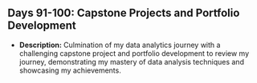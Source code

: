 ## Days 91-100: Capstone Projects and Portfolio Development
- **Description:** Culmination of my data analytics journey with a challenging capstone project and portfolio development to review my journey, demonstrating my mastery of data analysis techniques and showcasing my achievements.
